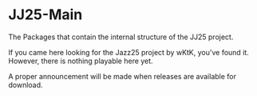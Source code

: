 JJ25-Main
=========

The Packages that contain the internal structure of the JJ25 project.

If you came here looking for the Jazz25 project by wKtK, you've found it. However, there is nothing playable here yet.

A proper announcement will be made when releases are available for download.